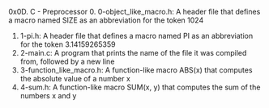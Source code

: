 0x0D. C - Preprocessor
0. 0-object_like_macro.h: A header file that defines a macro named SIZE as an abbreviation for the token 1024
1. 1-pi.h: A header file that defines a macro named PI as an abbreviation for the token 3.14159265359
2. 2-main.c: A program that prints the name of the file it was compiled from, followed by a new line
3. 3-function_like_macro.h: A function-like macro ABS(x) that computes the absolute value of a number x
4. 4-sum.h: A function-like macro SUM(x, y) that computes the sum of the numbers x and y